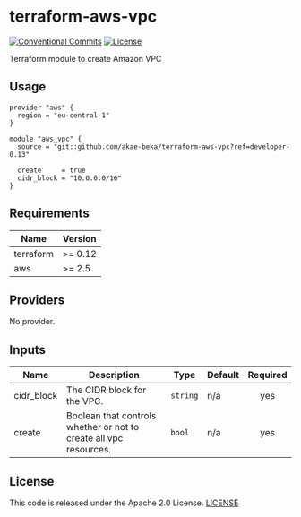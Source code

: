 # terraform-aws-vpc

[![Conventional Commits](https://img.shields.io/badge/Conventional%20Commits-1.0.0-yellow.svg)](https://conventionalcommits.org)
[![License](https://img.shields.io/badge/License-Apache%202.0-blue.svg)](https://opensource.org/licenses/Apache-2.0)

Terraform module to create Amazon VPC

## Usage

```
provider "aws" {
  region = "eu-central-1"
}

module "aws_vpc" {
  source = "git::github.com/akae-beka/terraform-aws-vpc?ref=developer-0.13"

  create     = true
  cidr_block = "10.0.0.0/16"
}
```

## Requirements

| Name | Version |
|------|---------|
| terraform | >= 0.12 |
| aws | >= 2.5 |

## Providers

No provider.

## Inputs

| Name | Description | Type | Default | Required |
|------|-------------|------|---------|:--------:|
| cidr\_block | The CIDR block for the VPC. | `string` | n/a | yes |
| create | Boolean that controls whether or not to create all vpc resources. | `bool` | n/a | yes |

## License

This code is released under the Apache 2.0 License. [LICENSE](https://github.com/akae-beka/terraform-aws-vpc/blob/master/LICENSE)